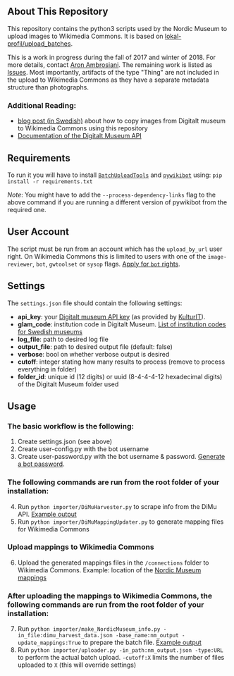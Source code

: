 ## About This Repository
This repository contains the python3 scripts used by the Nordic Museum to upload images
to Wikimedia Commons. It is based on [lokal-profil/upload_batches](https://github.com/lokal-profil/upload_batches).

This is a work in progress during the fall of 2017 and winter of 2018. For more details, contact
[Aron Ambrosiani](https://github.com/Ambrosiani). The remaining work is listed as [Issues](issues). Most importantly, artifacts of the type "Thing" are not included in the upload to Wikimedia Commons as they have a separate metadata structure than photographs.

### Additional Reading:
* [blog post (in Swedish)](http://nyamedier.blogg.nordiskamuseet.se/2017/12/att-flytta-bilder-fran-digitalt-museum-till-wikimedia-commons/) about how to copy images from Digitalt museum to Wikimedia Commons using this repository
* [Documentation of the Digitalt Museum API](https://github.com/NordicMuseum/DiMu-API-documentation)

## Requirements

To run it you will have to install [`BatchUploadTools`](https://github.com/lokal-profil/BatchUploadTools)
and [`pywikibot`](https://github.com/wikimedia/pywikibot-core) using:
`pip install -r requirements.txt`

*Note*: You might have to add the `--process-dependency-links` flag to the above
command if you are running a different version of pywikibot from the required one.

## User Account

The script must be run from an account which has the `upload_by_url` user right.
On Wikimedia Commons this is limited to users with one of the `image-reviewer`,
`bot`, `gwtoolset` or `sysop` flags. [Apply for `bot` rights](https://commons.wikimedia.org/wiki/Commons:Bots/Requests).

## Settings

The `settings.json` file should contain the following settings:

* **api_key**: your [Digitalt museum API key](https://dok.digitaltmuseum.org/sv/api) (as provided by [KulturIT](mailto:support@kulturit.no)).
* **glam_code**: institution code in Digitalt Museum. [List of institution codes for Swedish museums](http://api.dimu.org/api/owners?country=se&api.key=demo)
* **log_file**: path to desired log file
* **output_file**: path to desired output file (default: false)
* **verbose**: bool on whether verbose output is desired
* **cutoff**: integer stating how many results to process (remove to process everything in folder)
* **folder_id**: unique id (12 digits) or uuid (8-4-4-4-12 hexadecimal digits) of the Digitalt Museum folder used

## Usage

### The basic workflow is the following:
1. Create settings.json (see above)
2. Create user-config.py with the bot username
3. Create user-password.py with the bot username & password. [Generate a bot password](https://commons.wikimedia.org/wiki/Special:BotPasswords).

### The following commands are run from the root folder of your installation:
4. Run `python importer/DiMuHarvester.py` to scrape info from the DiMu API. [Example output](https://github.com/NordicMuseum/Wikimedia-Commons-uploads/blob/master/examples/dimu_harvest_data.json)
5. Run `python importer/DiMuMappingUpdater.py` to generate mapping files for Wikimedia Commons

### Upload mappings to Wikimedia Commons
6. Upload the generated mappings files in the `/connections` folder to Wikimedia Commons. Example: location of the [Nordic Museum mappings](https://commons.wikimedia.org/wiki/Special:PrefixIndex/Commons:Nordiska_museet/)

### After uploading the mappings to Wikimedia Commons, the following commands are run from the root folder of your installation:
7. Run `python importer/make_NordicMuseum_info.py -in_file:dimu_harvest_data.json -base_name:nm_output -update_mappings:True` to prepare the batch file. [Example output](https://github.com/NordicMuseum/Wikimedia-Commons-uploads/blob/master/examples/nm_output.json)
8. Run `python importer/uploader.py -in_path:nm_output.json -type:URL` to perform the actual batch upload. `-cutoff:X` limits the number of files uploaded to `X` (this will override settings)
